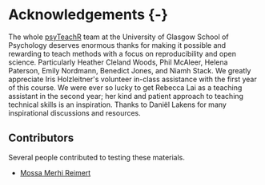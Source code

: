 
# Acknowledgements {-}

The whole [psyTeachR](https://psyteachr.github.io) team at the University of Glasgow School of Psychology deserves enormous thanks for making it possible and rewarding to teach methods with a focus on reproducibility and open science. Particularly Heather Cleland Woods, Phil McAleer, Helena Paterson, Emily Nordmann, Benedict Jones, and Niamh Stack. We greatly appreciate Iris Holzleitner's volunteer in-class assistance with the first year of this course. We were ever so lucky to get Rebecca Lai as a teaching assistant in the second year; her kind and patient approach to teaching technical skills is an inspiration. Thanks to Daniël Lakens for many inspirational discussions and resources.

## Contributors

Several people contributed to testing these materials.

* [Mossa Merhi Reimert](https://github.com/CGMossa)
